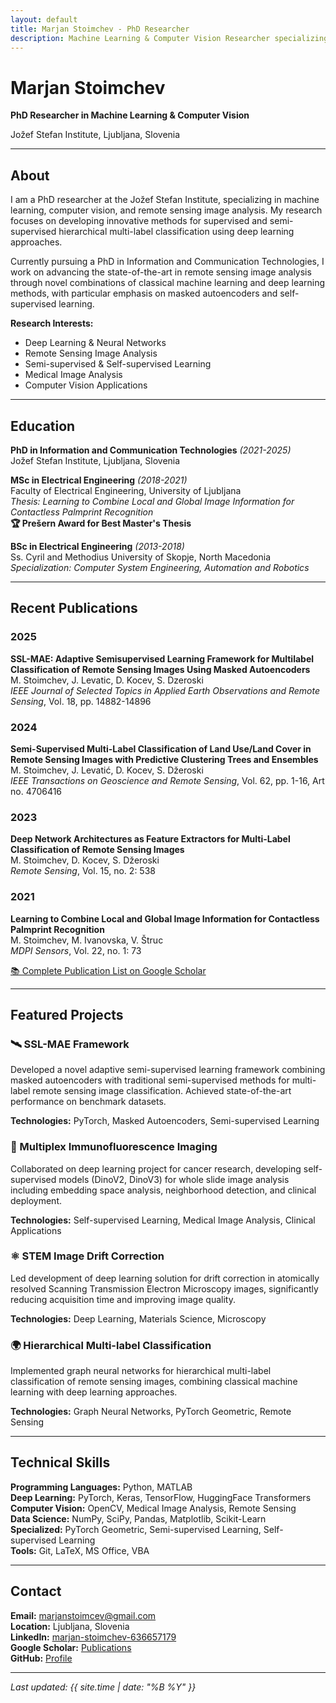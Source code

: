 ```yaml
---
layout: default
title: Marjan Stoimchev - PhD Researcher
description: Machine Learning & Computer Vision Researcher specializing in Remote Sensing and Medical Imaging
---
```


# Marjan Stoimchev

**PhD Researcher in Machine Learning & Computer Vision**

Jožef Stefan Institute, Ljubljana, Slovenia

---

## About

I am a PhD researcher at the Jožef Stefan Institute, specializing in machine learning, computer vision, and remote sensing image analysis. My research focuses on developing innovative methods for supervised and semi-supervised hierarchical multi-label classification using deep learning approaches.

Currently pursuing a PhD in Information and Communication Technologies, I work on advancing the state-of-the-art in remote sensing image analysis through novel combinations of classical machine learning and deep learning methods, with particular emphasis on masked autoencoders and self-supervised learning.

**Research Interests:**
- Deep Learning & Neural Networks
- Remote Sensing Image Analysis
- Semi-supervised & Self-supervised Learning
- Medical Image Analysis
- Computer Vision Applications

---

## Education

**PhD in Information and Communication Technologies** *(2021-2025)*  
Jožef Stefan Institute, Ljubljana, Slovenia

**MSc in Electrical Engineering** *(2018-2021)*  
Faculty of Electrical Engineering, University of Ljubljana  
*Thesis: Learning to Combine Local and Global Image Information for Contactless Palmprint Recognition*  
**🏆 Prešern Award for Best Master's Thesis**

**BSc in Electrical Engineering** *(2013-2018)*  
Ss. Cyril and Methodius University of Skopje, North Macedonia  
*Specialization: Computer System Engineering, Automation and Robotics*

---

## Recent Publications

### 2025
**SSL-MAE: Adaptive Semisupervised Learning Framework for Multilabel Classification of Remote Sensing Images Using Masked Autoencoders**  
M. Stoimchev, J. Levatic, D. Kocev, S. Dzeroski  
*IEEE Journal of Selected Topics in Applied Earth Observations and Remote Sensing*, Vol. 18, pp. 14882-14896

### 2024
**Semi-Supervised Multi-Label Classification of Land Use/Land Cover in Remote Sensing Images with Predictive Clustering Trees and Ensembles**  
M. Stoimchev, J. Levatić, D. Kocev, S. Džeroski  
*IEEE Transactions on Geoscience and Remote Sensing*, Vol. 62, pp. 1-16, Art no. 4706416

### 2023
**Deep Network Architectures as Feature Extractors for Multi-Label Classification of Remote Sensing Images**  
M. Stoimchev, D. Kocev, S. Džeroski  
*Remote Sensing*, Vol. 15, no. 2: 538

### 2021
**Learning to Combine Local and Global Image Information for Contactless Palmprint Recognition**  
M. Stoimchev, M. Ivanovska, V. Štruc  
*MDPI Sensors*, Vol. 22, no. 1: 73

[📚 Complete Publication List on Google Scholar](https://scholar.google.com/citations?user=05uc3wEAAAAJ&hl=en)

---

## Featured Projects

### 🛰️ SSL-MAE Framework
Developed a novel adaptive semi-supervised learning framework combining masked autoencoders with traditional semi-supervised methods for multi-label remote sensing image classification. Achieved state-of-the-art performance on benchmark datasets.

**Technologies:** PyTorch, Masked Autoencoders, Semi-supervised Learning

### 🔬 Multiplex Immunofluorescence Imaging
Collaborated on deep learning project for cancer research, developing self-supervised models (DinoV2, DinoV3) for whole slide image analysis including embedding space analysis, neighborhood detection, and clinical deployment.

**Technologies:** Self-supervised Learning, Medical Image Analysis, Clinical Applications

### ⚛️ STEM Image Drift Correction
Led development of deep learning solution for drift correction in atomically resolved Scanning Transmission Electron Microscopy images, significantly reducing acquisition time and improving image quality.

**Technologies:** Deep Learning, Materials Science, Microscopy

### 🌍 Hierarchical Multi-label Classification
Implemented graph neural networks for hierarchical multi-label classification of remote sensing images, combining classical machine learning with deep learning approaches.

**Technologies:** Graph Neural Networks, PyTorch Geometric, Remote Sensing

---

## Technical Skills

**Programming Languages:** Python, MATLAB  
**Deep Learning:** PyTorch, Keras, TensorFlow, HuggingFace Transformers  
**Computer Vision:** OpenCV, Medical Image Analysis, Remote Sensing  
**Data Science:** NumPy, SciPy, Pandas, Matplotlib, Scikit-Learn  
**Specialized:** PyTorch Geometric, Semi-supervised Learning, Self-supervised Learning  
**Tools:** Git, LaTeX, MS Office, VBA

---

## Contact

**Email:** marjanstoimcev@gmail.com  
**Location:** Ljubljana, Slovenia  
**LinkedIn:** [marjan-stoimchev-636657179](https://www.linkedin.com/in/marjan-stoimchev-636657179/)  
**Google Scholar:** [Publications](https://scholar.google.com/citations?user=05uc3wEAAAAJ&hl=en)  
**GitHub:** [Profile](https://github.com/yourusername)

---

*Last updated: {{ site.time | date: "%B %Y" }}*
